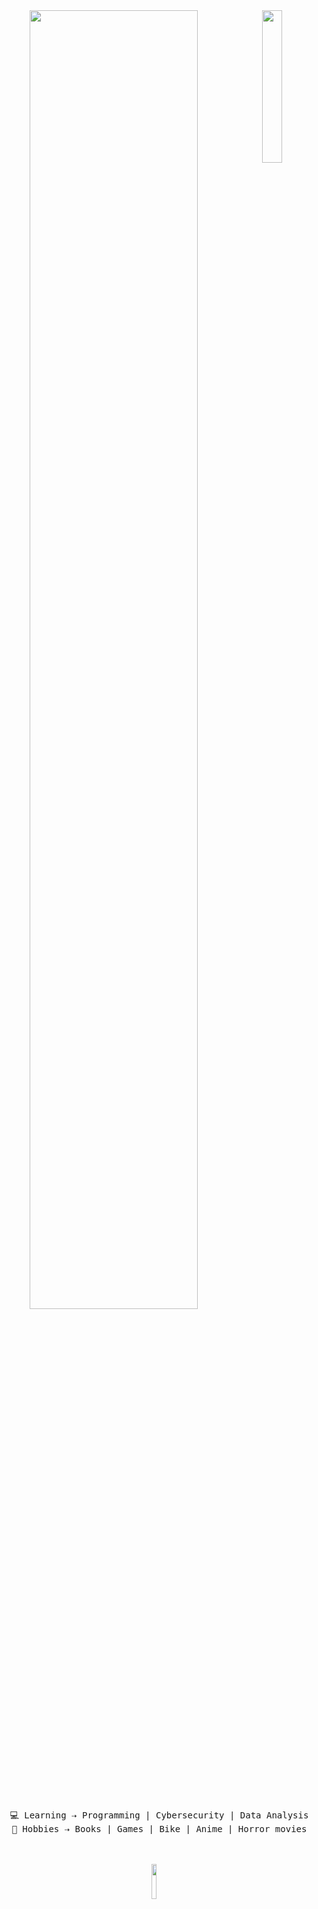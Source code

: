 <div align="center">
<img src="https://i.pinimg.com/736x/b9/7c/a1/b97ca1a8a391a9d4bca678142dc19507.jpg" width="25%" align="right"/>
<img src="https://readme-typing-svg.demolab.com?font=Cutive+Mono&weight=500&size=43&pause=1000&color=A77AAA&center=true&vCenter=true&multiline=true&repeat=false&width=1300&height=140&lines=Hey!;+I'm+a+programming+and+cybersecurity+student+" width="73%"/>
</br></br>
<pre>
  💻 Learning ⇢ Programming | Cybersecurity | Data Analysis
  👾 Hobbies ⇢ Books | Games | Bike | Anime | Horror movies
</pre>
</br></br>
<img src="https://media.giphy.com/media/v1.Y2lkPWVjZjA1ZTQ3YXAybjU1aTV0cnh1c3N6c28wdzRycTB3bjFlMjZtam90YzhraWI2ZyZlcD12MV9zdGlja2Vyc19zZWFyY2gmY3Q9cw/aT8qmIcoyPQ1EeB9DK/giphy.gif" width="12%"/>
</br></br>
</div>
